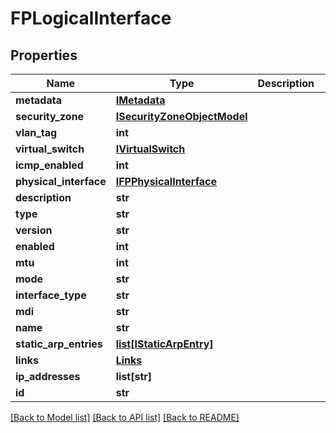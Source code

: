 # FPLogicalInterface

## Properties
Name | Type | Description | Notes
------------ | ------------- | ------------- | -------------
**metadata** | [**IMetadata**](IMetadata.md) |  | [optional] 
**security_zone** | [**ISecurityZoneObjectModel**](ISecurityZoneObjectModel.md) |  | [optional] 
**vlan_tag** | **int** |  | [optional] 
**virtual_switch** | [**IVirtualSwitch**](IVirtualSwitch.md) |  | [optional] 
**icmp_enabled** | **int** |  | [optional] 
**physical_interface** | [**IFPPhysicalInterface**](IFPPhysicalInterface.md) |  | [optional] 
**description** | **str** |  | [optional] 
**type** | **str** |  | [optional] 
**version** | **str** |  | [optional] 
**enabled** | **int** |  | [optional] 
**mtu** | **int** |  | [optional] 
**mode** | **str** |  | [optional] 
**interface_type** | **str** |  | [optional] 
**mdi** | **str** |  | [optional] 
**name** | **str** |  | [optional] 
**static_arp_entries** | [**list[IStaticArpEntry]**](IStaticArpEntry.md) |  | [optional] 
**links** | [**Links**](Links.md) |  | [optional] 
**ip_addresses** | **list[str]** |  | [optional] 
**id** | **str** |  | [optional] 

[[Back to Model list]](../README.md#documentation-for-models) [[Back to API list]](../README.md#documentation-for-api-endpoints) [[Back to README]](../README.md)


